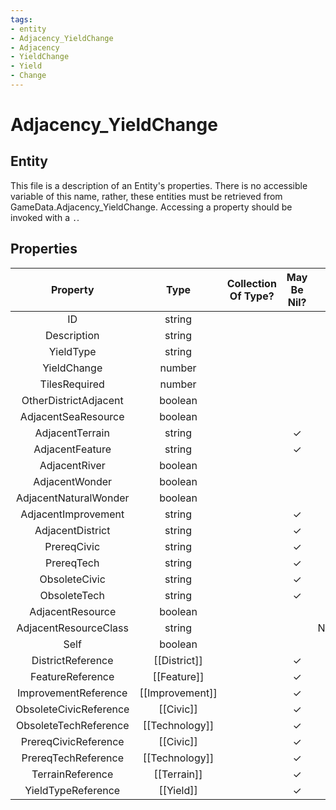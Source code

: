 ```yaml
---
tags:
- entity
- Adjacency_YieldChange
- Adjacency
- YieldChange
- Yield
- Change
---
```

# Adjacency_YieldChange
## Entity
This file is a description of an Entity's properties. There is no accessible variable of this name, rather, these entities must be retrieved from GameData.Adjacency_YieldChange. Accessing a property should be invoked with a `.`.
## Properties
|	Property	|	Type	|	Collection Of Type?	|	May Be Nil?	|	Default	|	References	|	Key	|	Notes	|
|	:-:	|	:-:	|	:-:	|	:-:	|	:-:	|	:-:	|	:-:	|	-:	|
|	ID	|	string	|		|		|		|		|	✓	|	|
|	Description	|	string	|		|		|		|		|		|	|
|	YieldType	|	string	|		|		|		|	[[Yield]].YieldType	|		|	|
|	YieldChange	|	number	|		|		|	0	|		|		|	|
|	TilesRequired	|	number	|		|		|	1	|		|		|	|
|	OtherDistrictAdjacent	|	boolean	|		|		|	0	|		|		|	|
|	AdjacentSeaResource	|	boolean	|		|		|	0	|		|		|	|
|	AdjacentTerrain	|	string	|		|	✓	|		|	[[Terrain]].TerrainType	|		|	|
|	AdjacentFeature	|	string	|		|	✓	|		|	[[Feature]].FeatureType	|		|	|
|	AdjacentRiver	|	boolean	|		|		|	0	|		|		|	|
|	AdjacentWonder	|	boolean	|		|		|	0	|		|		|	|
|	AdjacentNaturalWonder	|	boolean	|		|		|	0	|		|		|	|
|	AdjacentImprovement	|	string	|		|	✓	|		|	[[Improvement]].ImprovementType	|		|	|
|	AdjacentDistrict	|	string	|		|	✓	|		|	[[District]].DistrictType	|		|	|
|	PrereqCivic	|	string	|		|	✓	|		|	[[Civic]].CivicType	|		|	|
|	PrereqTech	|	string	|		|	✓	|		|	[[Technology]].TechnologyType	|		|	|
|	ObsoleteCivic	|	string	|		|	✓	|		|	[[Civic]].CivicType	|		|	|
|	ObsoleteTech	|	string	|		|	✓	|		|	[[Technology]].TechnologyType	|		|	|
|	AdjacentResource	|	boolean	|		|		|	0	|		|		|	|
|	AdjacentResourceClass	|	string	|		|		|	NO_RESOURCECLASS	|		|		|	|
|	Self	|	boolean	|		|		|	0	|		|		|	|
|	DistrictReference	|	[[District]]	|		|	✓	|		|		|		|	|
|	FeatureReference	|	[[Feature]]	|		|	✓	|		|		|		|	|
|	ImprovementReference	|	[[Improvement]]	|		|	✓	|		|		|		|	|
|	ObsoleteCivicReference	|	[[Civic]]	|		|	✓	|		|		|		|	|
|	ObsoleteTechReference	|	[[Technology]]	|		|	✓	|		|		|		|	|
|	PrereqCivicReference	|	[[Civic]]	|		|	✓	|		|		|		|	|
|	PrereqTechReference	|	[[Technology]]	|		|	✓	|		|		|		|	|
|	TerrainReference	|	[[Terrain]]	|		|	✓	|		|		|		|	|
|	YieldTypeReference	|	[[Yield]]	|		|	✓	|		|		|		|	|
